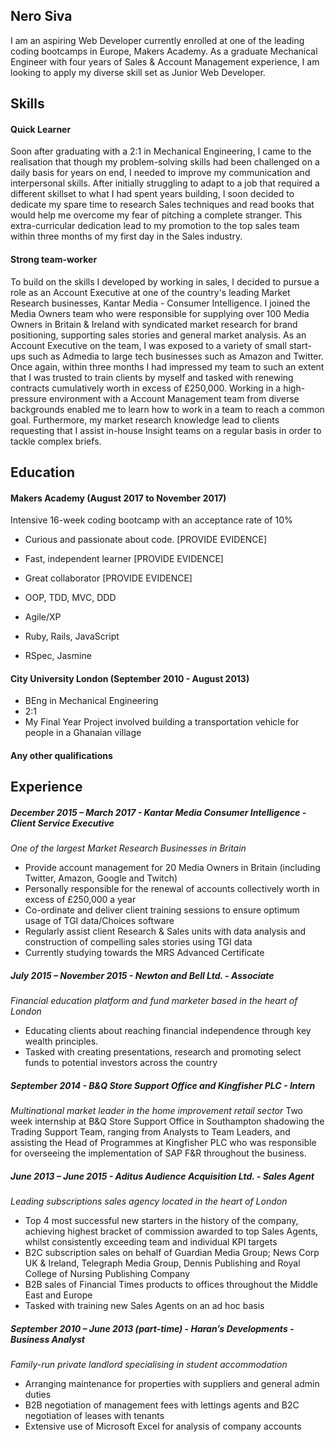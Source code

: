 ## Nero Siva

I am an aspiring Web Developer currently enrolled at one of the leading coding bootcamps in Europe, Makers Academy. As a graduate Mechanical Engineer with four years of Sales & Account Management experience, I am looking to apply my diverse skill set as Junior Web Developer.

## Skills

#### Quick Learner

Soon after graduating with a 2:1 in Mechanical Engineering, I came to the realisation that though my problem-solving skills had been challenged on a daily basis for years on end, I needed to improve my communication and interpersonal skills. After initially struggling to adapt to a job that required a different skillset to what I had spent years building, I soon decided to dedicate my spare time to research Sales techniques and read books that would help me overcome my fear of pitching a complete stranger. This extra-curricular dedication lead to my promotion to the top sales team within three months of my first day in the Sales industry.  

#### Strong team-worker 

To build on the skills I developed by working in sales, I decided to pursue a role as an Account Executive at one of the country's leading Market Research businesses, Kantar Media - Consumer Intelligence. I joined the Media Owners team who were responsible for supplying over 100 Media Owners in Britain & Ireland with syndicated market research for brand positioning, supporting sales stories and general market analysis. As an Account Executive on the team, I was exposed to a variety of small start-ups such as Admedia to large tech businesses such as Amazon and Twitter. Once again, within three months I had impressed my team to such an extent that I was trusted to train clients by myself and tasked with renewing contracts cumulatively worth in excess of £250,000. Working in a high-pressure environment with a Account Management team from diverse backgrounds enabled me to learn how to work in a team to reach a common goal. Furthermore, my market research knowledge lead to clients requesting that I assist in-house Insight teams on a regular basis in order to tackle complex briefs.

## Education

#### Makers Academy (August 2017 to November 2017)
Intensive 16-week coding bootcamp with an acceptance rate of 10%

- Curious and passionate about code. [PROVIDE EVIDENCE]
- Fast, independent learner [PROVIDE EVIDENCE]
- Great collaborator [PROVIDE EVIDENCE]

- OOP, TDD, MVC, DDD
- Agile/XP
- Ruby, Rails, JavaScript
- RSpec, Jasmine

#### City University London (September 2010 - August 2013)

- BEng in Mechanical Engineering
- 2:1
- My Final Year Project involved building a transportation vehicle for people in a Ghanaian village

#### Any other qualifications

## Experience

##### December 2015 – March 2017 - Kantar Media Consumer Intelligence - Client Service Executive
*One of the largest Market Research Businesses in Britain*
- Provide account management for 20 Media Owners in Britain (including Twitter, Amazon, Google and Twitch)
- Personally responsible for the renewal of accounts collectively worth in excess of £250,000 a year
- Co-ordinate and deliver client training sessions to ensure optimum usage of TGI data/Choices software 
-	Regularly assist client Research & Sales units with data analysis and construction of compelling sales stories using TGI data
-	Currently studying towards the MRS Advanced Certificate

##### July 2015 – November 2015 - Newton and Bell Ltd. - Associate 
*Financial education platform and fund marketer based in the heart of London*
- Educating clients about reaching financial independence through key wealth principles.
- Tasked with creating presentations, research and promoting select funds to potential investors across the country

##### September 2014 - B&Q Store Support Office and Kingfisher PLC - Intern 
*Multinational market leader in the home improvement retail sector*
Two week internship at B&Q Store Support Office in Southampton shadowing the Trading Support Team, ranging from Analysts to Team Leaders, and assisting the Head of Programmes at Kingfisher PLC who was responsible for overseeing the implementation of SAP F&R throughout the business.

##### June 2013 – June 2015 - Aditus Audience Acquisition Ltd. - Sales Agent 
*Leading subscriptions sales agency located in the heart of London*
- Top 4 most successful new starters in the history of the company, achieving highest bracket of commission awarded to top Sales Agents, whilst consistently exceeding team and individual KPI targets
- B2C subscription sales on behalf of Guardian Media Group; News Corp UK & Ireland, Telegraph Media Group, Dennis Publishing and Royal College of Nursing Publishing Company
- B2B sales of Financial Times products to offices throughout the Middle East and Europe 
- Tasked with training new Sales Agents on an ad hoc basis

##### September 2010 – June 2013 (part-time) - Haran’s Developments - Business Analyst
*Family-run private landlord specialising in student accommodation*
- Arranging maintenance for properties with suppliers and general admin duties
- B2B negotiation of management fees with lettings agents and B2C negotiation of leases with tenants
- Extensive use of Microsoft Excel for analysis of company accounts
